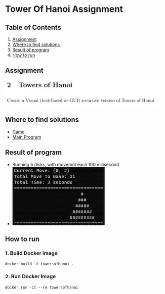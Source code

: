 # Tower Of Hanoi Assignment
## Table of Contents
1. [Assignment](#Assignment)
2. [Where to find solutions](#Where-to-find-solutions)
3. [Result of program](#Results-of-test)
4. [How to run](#How-to-run)

## Assignment
![Assignment](./assets/assignemnt.png)

## Where to find solutions
- [Game](./Game.cs)
- [Main Program](./Program.cs)

## Result of program
- Running 5 disks, with movemnt each 100 milisecond
- ![Result](./assets/result.gif)

## How to run
### 1. Build Docker Image
```
docker build -t towersofhanoi .
```

### 2. Run Docker Image
```
docker run -it --rm towersofhanoi
```